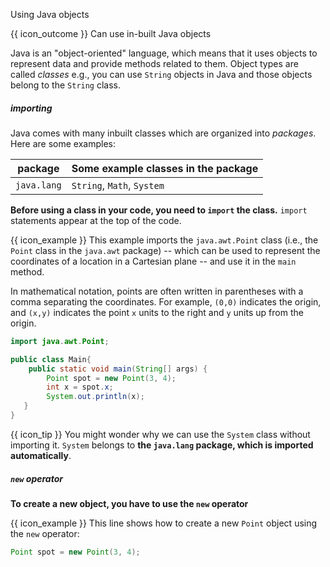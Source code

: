 <span id="title">Using Java objects</span>

<span id="prereqs"></span>

<span id="outcomes">{{ icon_outcome }} Can use in-built Java objects</span>

<div id="body">

Java is an "object-oriented" language, which means that it uses objects to represent data and provide methods related to them. Object types are called _classes_ e.g., you can use `String` objects in Java and those objects belong to the `String` class.

##### importing

<div class="indented">

Java comes with many inbuilt classes which are organized into _packages_. Here are some examples:

package | Some example classes in the package
----------|----------------
`java.lang` | `String`, `Math`, `System`

**Before using a class in your code, you need to `import` the class.** `import` statements appear at the top of the code.

<box>

{{ icon_example }} This example imports the `java.awt.Point` class (i.e., the `Point` class in the `java.awt` package) -- which can be used to represent <trigger for="pop:usingObjects-coordinates">the coordinates of a location in a Cartesian plane</trigger>  -- and use it in the `main` method.

<popover id="pop:usingObjects-coordinates" header="Coordinates of a location in a Cartesian plane" placement="top">
  <div slot="content">

In mathematical notation, points are often written in parentheses with a comma separating the coordinates. For example, `(0,0)` indicates the origin, and `(x,y)` indicates the point `x` units to the right and `y` units up from the origin.
  </div>
</popover>

```java
import java.awt.Point;

public class Main{
    public static void main(String[] args) {
        Point spot = new Point(3, 4);
        int x = spot.x;
        System.out.println(x);
   }
}
```
</box>

{{ icon_tip }} You might wonder why we can use the `System` class without importing it. `System` belongs to **the `java.lang` package, which is imported automatically**.

</div>

##### `new` operator

<div class="indented">

**To create a new object, you have to use the `new` operator**

<box>

{{ icon_example }} This line shows how to create a new `Point` object using the `new` operator:

```java
Point spot = new Point(3, 4);
```
</box>

</div>

</div>

<div id="extras">
<include src="exercisesPanel.md" boilerplate/>
</div>
